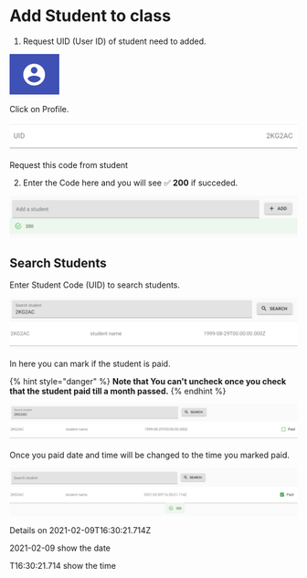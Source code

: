 # Add Student to class

1. Request UID \(User ID\) of student need to added.

![](../.gitbook/assets/image%20%283%29.png)

Click on Profile.

![](../.gitbook/assets/image%20%284%29.png)

Request this code from student

2. Enter the Code here and you will see ✅ **200** if succeded.

![](../.gitbook/assets/image%20%286%29.png)

## Search Students

Enter Student Code \(UID\) to search students.

![](../.gitbook/assets/image%20%288%29.png)

In here you can mark if the student is paid.

{% hint style="danger" %}
**Note that You can't uncheck once you check that the student paid till a month passed.**
{% endhint %}

![](../.gitbook/assets/image%20%2820%29.png)

Once you paid date and time will be changed to the time you marked paid.

![](../.gitbook/assets/image%20%281%29.png)

Details on 2021-02-09T16:30:21.714Z 

2021-02-09 show the date

T16:30:21.714 show the time 

